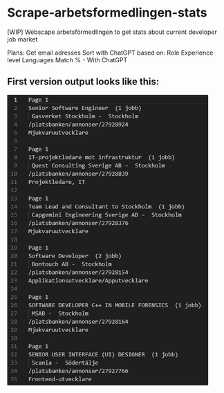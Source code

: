 # Scrape-arbetsformedlingen-stats
[WIP] Webscape arbetsförmedlingen to get stats about current developer job market 

Plans:
Get email adresses
Sort with ChatGPT based on:
    Role
    Experience level
    Languages
    Match % - With ChatGPT

## First version output looks like this:

![Text output](image.png)
